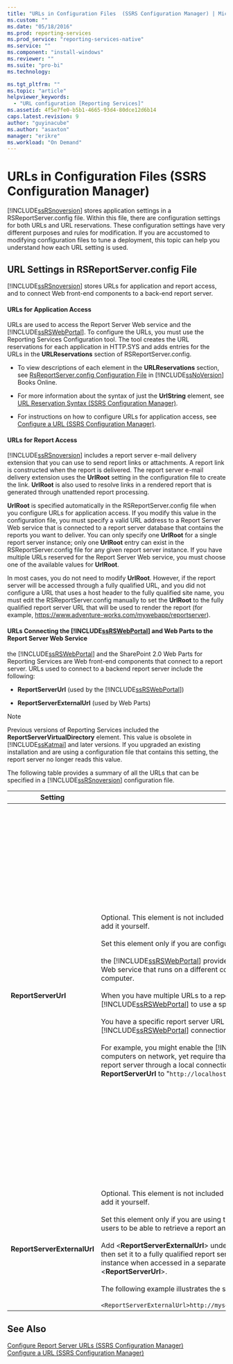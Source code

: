 ```yaml
---
title: "URLs in Configuration Files  (SSRS Configuration Manager) | Microsoft Docs"
ms.custom: ""
ms.date: "05/18/2016"
ms.prod: reporting-services
ms.prod_service: "reporting-services-native"
ms.service: ""
ms.component: "install-windows"
ms.reviewer: ""
ms.suite: "pro-bi"
ms.technology: 

ms.tgt_pltfrm: ""
ms.topic: "article"
helpviewer_keywords: 
  - "URL configuration [Reporting Services]"
ms.assetid: 4f5e7fe0-b5b1-4665-93d4-80dce12d6b14
caps.latest.revision: 9
author: "guyinacube"
ms.author: "asaxton"
manager: "erikre"
ms.workload: "On Demand"
---
```

# URLs in Configuration Files  (SSRS Configuration Manager)
  [!INCLUDE[ssRSnoversion](../../includes/ssrsnoversion-md.md)] stores application settings in a RSReportServer.config file. Within this file, there are configuration settings for both URLs and URL reservations. These configuration settings have very different purposes and rules for modification. If you are accustomed to modifying configuration files to tune a deployment, this topic can help you understand how each URL setting is used.  
  
## URL Settings in RSReportServer.config File  
 [!INCLUDE[ssRSnoversion](../../includes/ssrsnoversion-md.md)] stores URLs for application and report access, and to connect Web front-end components to a back-end report server.  
  
#### URLs for Application Access  
 URLs are used to access the Report Server Web service and the [!INCLUDE[ssRSWebPortal](../../includes/ssrswebportal.md)]. To configure the URLs, you must use the Reporting Services Configuration tool. The tool creates the URL reservations for each application in HTTP.SYS and adds entries for the URLs in the **URLReservations** section of RSReportServer.config.  
  
-   To view descriptions of each element in the **URLReservations** section, see [RsReportServer.config Configuration File](../../reporting-services/report-server/rsreportserver-config-configuration-file.md) in [!INCLUDE[ssNoVersion](../../includes/ssnoversion-md.md)] Books Online.  
  
-   For more information about the syntax of just the **UrlString** element, see [URL Reservation Syntax  &#40;SSRS Configuration Manager&#41;](../../reporting-services/install-windows/url-reservation-syntax-ssrs-configuration-manager.md).  
  
-   For instructions on how to configure URLs for application access, see [Configure a URL  &#40;SSRS Configuration Manager&#41;](../../reporting-services/install-windows/configure-a-url-ssrs-configuration-manager.md).  
  
#### URLs for Report Access  
 [!INCLUDE[ssRSnoversion](../../includes/ssrsnoversion-md.md)] includes a report server e-mail delivery extension that you can use to send report links or attachments. A report link is constructed when the report is delivered. The report server e-mail delivery extension uses the **UrlRoot** setting in the configuration file to create the link. **UrlRoot** is also used to resolve links in a rendered report that is generated through unattended report processing.  
  
 **UrlRoot** is specified automatically in the RSReportServer.config file when you configure URLs for application access. If you modify this value in the configuration file, you must specify a valid URL address to a Report Server Web service that is connected to a report server database that contains the reports you want to deliver. You can only specify one **UrlRoot** for a single report server instance; only one **UrlRoot** entry can exist in the RSReportServer.config file for any given report server instance. If you have multiple URLs reserved for the Report Server Web service, you must choose one of the available values for **UrlRoot**.  
  
 In most cases, you do not need to modify **UrlRoot**. However, if the report server will be accessed through a fully qualified URL, and you did not configure a URL that uses a host header to the fully qualified site name, you must edit the RSReportServer.config manually to set the **UrlRoot** to the fully qualified report server URL that will be used to render the report (for example, https://www.adventure-works.com/mywebapp/reportserver).  
  
#### URLs Connecting the [!INCLUDE[ssRSWebPortal](../../includes/ssrswebportal.md)] and Web Parts to the Report Server Web Service  
 the [!INCLUDE[ssRSWebPortal](../../includes/ssrswebportal.md)] and the SharePoint 2.0 Web Parts for Reporting Services are Web front-end components that connect to a report server. URLs used to connect to a backend report server include the following:  
  
-   **ReportServerUrl** (used by the [!INCLUDE[ssRSWebPortal](../../includes/ssrswebportal.md)])  
  
-   **ReportServerExternalUrl** (used by Web Parts)  
  
> [!NOTE]  
>  Previous versions of Reporting Services included the **ReportServerVirtualDirectory** element. This value is obsolete in [!INCLUDE[ssKatmai](../../includes/sskatmai-md.md)] and later versions. If you upgraded an existing installation and are using a configuration file that contains this setting, the report server no longer reads this value.  
  
 The following table provides a summary of all the URLs that can be specified in a [!INCLUDE[ssRSnoversion](../../includes/ssrsnoversion-md.md)] configuration file.  
  
|Setting|Usage|Description|  
|-------------|-----------|-----------------|  
|**ReportServerUrl**|Optional. This element is not included in the RSReportServer.config file unless you add it yourself.<br /><br /> Set this element only if you are configuring one of the following scenarios:<br /><br /> the [!INCLUDE[ssRSWebPortal](../../includes/ssrswebportal.md)] provides Web front-end access to a Report Server Web service that runs on a different computer or a different instance on the same computer.<br /><br /> When you have multiple URLs to a report server and you want the [!INCLUDE[ssRSWebPortal](../../includes/ssrswebportal.md)] to use a specific URL.<br /><br /> You have a specific report server URL through which you want all the [!INCLUDE[ssRSWebPortal](../../includes/ssrswebportal.md)] connections to use.<br /><br /> For example, you might enable the [!INCLUDE[ssRSWebPortal](../../includes/ssrswebportal.md)] access for all computers on network, yet require that the [!INCLUDE[ssRSWebPortal](../../includes/ssrswebportal.md)] connect to the report server through a local connection. In this case, you might configure **ReportServerUrl** to "`http://localhost/reportserver`".|This value specifies a URL to the Report Server Web service. This value is read by the the [!INCLUDE[ssRSWebPortal](../../includes/ssrswebportal.md)] application at startup. If this value is set, the [!INCLUDE[ssRSWebPortal](../../includes/ssrswebportal.md)] will connect to the report server that is specified in the URL.<br /><br /> By default, the [!INCLUDE[ssRSWebPortal](../../includes/ssrswebportal.md)] provides Web front-end access to the Report Server Web service that runs within the same report server instance as the [!INCLUDE[ssRSWebPortal](../../includes/ssrswebportal.md)]. However, if you want to use the [!INCLUDE[ssRSWebPortal](../../includes/ssrswebportal.md)] with a Report Server Web service that is part of another instance or runs in an instance on a different computer, you can set this URL to direct the [!INCLUDE[ssRSWebPortal](../../includes/ssrswebportal.md)] to connect to the external Report Server Web service.<br /><br /> If a Secure Sockets Layer (SSL) certificate is installed on the report server to which you are connecting, the **ReportServerUrl** value must be the name of the server that is registered for that certificate. If you get the error, "The underlying connection was closed: Could not establish trust relationship for the SSL/TLS security channel", set **ReportServerUrl** to the fully qualified domain name of the server for which the SSL certificate was issued. For example, if the certificate is registered to **https://adventure-works.com.onlinesales**, the report server URL would be **https://adventure-works.com.onlinesales/reportserver**.|  
|**ReportServerExternalUrl**|Optional. This element is not included in the RSReportServer.config file unless you add it yourself.<br /><br /> Set this element only if you are using the SharePoint 2.0 Web Parts and you want users to be able to retrieve a report and open it in a new browser window.<br /><br /> Add \<**ReportServerExternalUrl**> underneath the \<**ReportServerUrl**> element, and then set it to a fully qualified report server name that resolves to a report server instance when accessed in a separate browser window. Do not delete \<**ReportServerUrl**>.<br /><br /> The following example illustrates the syntax:<br /><br /> `<ReportServerExternalUrl>http://myserver/reportserver</ReportServerExternalUrl>`|This value is used by the SharePoint 2.0 Web Parts.<br /><br /> In previous releases, it was recommended that you set this value to deploy Report Builder on an Internet-facing report server. This is an untested deployment scenario. If you used this setting in the past to support Internet access to Report Builder, you should consider an alternative strategy.|  
  
## See Also  
 [Configure Report Server URLs  &#40;SSRS Configuration Manager&#41;](../../reporting-services/install-windows/configure-report-server-urls-ssrs-configuration-manager.md)   
 [Configure a URL  &#40;SSRS Configuration Manager&#41;](../../reporting-services/install-windows/configure-a-url-ssrs-configuration-manager.md)
